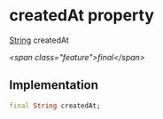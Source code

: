 


# createdAt property







[String](https:api.flutter.dev/flutter/dart-core/String-class.html) createdAt
  
_\<span class="feature"\>final\</span\>_






## Implementation

```dart
final String createdAt;
```







